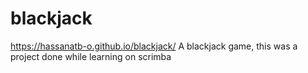# blackjack
https://hassanatb-o.github.io/blackjack/
A blackjack game, this was a project done while learning on scrimba
